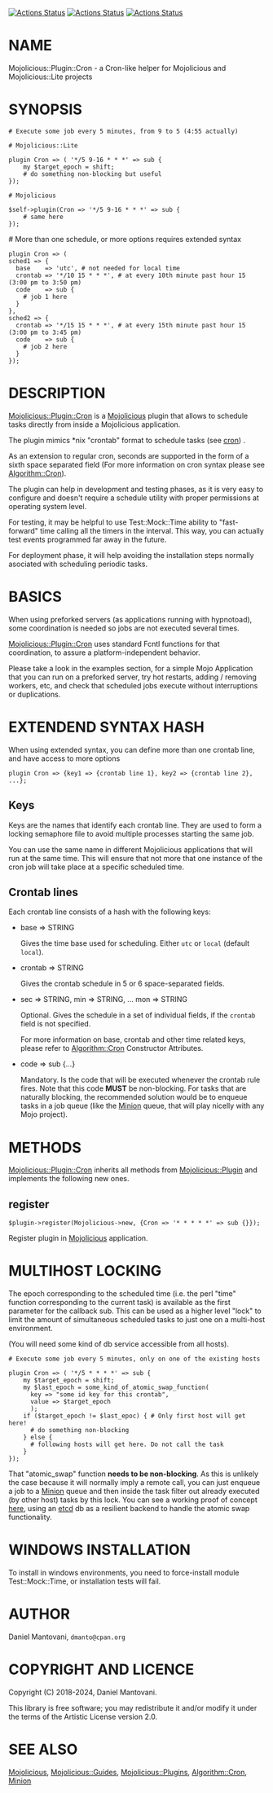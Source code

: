 [![Actions Status](https://github.com/dmanto/Mojolicious-Plugin-Cron/workflows/linux/badge.svg)](https://github.com/dmanto/Mojolicious-Plugin-Cron/actions) [![Actions Status](https://github.com/dmanto/Mojolicious-Plugin-Cron/workflows/windows/badge.svg)](https://github.com/dmanto/Mojolicious-Plugin-Cron/actions) [![Actions Status](https://github.com/dmanto/Mojolicious-Plugin-Cron/workflows/macos/badge.svg)](https://github.com/dmanto/Mojolicious-Plugin-Cron/actions)
# NAME

Mojolicious::Plugin::Cron - a Cron-like helper for Mojolicious and Mojolicious::Lite projects

# SYNOPSIS

    # Execute some job every 5 minutes, from 9 to 5 (4:55 actually)

    # Mojolicious::Lite

    plugin Cron => ( '*/5 9-16 * * *' => sub {
        my $target_epoch = shift;
        # do something non-blocking but useful
    });

    # Mojolicious

    $self->plugin(Cron => '*/5 9-16 * * *' => sub {
        # same here
    });

\# More than one schedule, or more options requires extended syntax

    plugin Cron => (
    sched1 => {
      base    => 'utc', # not needed for local time
      crontab => '*/10 15 * * *', # at every 10th minute past hour 15 (3:00 pm to 3:50 pm)
      code    => sub {
        # job 1 here
      }
    },
    sched2 => {
      crontab => '*/15 15 * * *', # at every 15th minute past hour 15 (3:00 pm to 3:45 pm)
      code    => sub {
        # job 2 here
      }
    });

# DESCRIPTION

[Mojolicious::Plugin::Cron](https://metacpan.org/pod/Mojolicious%3A%3APlugin%3A%3ACron) is a [Mojolicious](https://metacpan.org/pod/Mojolicious) plugin that allows to schedule tasks
 directly from inside a Mojolicious application.

The plugin mimics \*nix "crontab" format to schedule tasks (see [cron](https://en.wikipedia.org/wiki/Cron)) .

As an extension to regular cron, seconds are supported in the form of a sixth space
separated field (For more information on cron syntax please see [Algorithm::Cron](https://metacpan.org/pod/Algorithm%3A%3ACron)).

The plugin can help in development and testing phases, as it is very easy to configure and
doesn't require a schedule utility with proper permissions at operating system level.

For testing, it may be helpful to use Test::Mock::Time ability to "fast-forward"
time calling all the timers in the interval. This way, you can actually test events programmed
far away in the future.

For deployment phase, it will help avoiding the installation steps normally asociated with
scheduling periodic tasks.

# BASICS

When using preforked servers (as applications running with hypnotoad), some coordination
is needed so jobs are not executed several times.

[Mojolicious::Plugin::Cron](https://metacpan.org/pod/Mojolicious%3A%3APlugin%3A%3ACron) uses standard Fcntl functions for that coordination, to assure
a platform-independent behavior.

Please take a look in the examples section, for a simple Mojo Application that you can
run on a preforked server, try hot restarts, adding / removing workers, etc, and
check that scheduled jobs execute without interruptions or duplications.

# EXTENDEND SYNTAX HASH

When using extended syntax, you can define more than one crontab line, and have access
to more options

    plugin Cron => {key1 => {crontab line 1}, key2 => {crontab line 2}, ...};

## Keys

Keys are the names that identify each crontab line. They are used to form a locking 
semaphore file to avoid multiple processes starting the same job. 

You can use the same name in different Mojolicious applications that will run
at the same time. This will ensure that not more that one instance of the cron job
will take place at a specific scheduled time. 

## Crontab lines

Each crontab line consists of a hash with the following keys:

- base => STRING

    Gives the time base used for scheduling. Either `utc` or `local` (default `local`).

- crontab => STRING

    Gives the crontab schedule in 5 or 6 space-separated fields.

- sec => STRING, min => STRING, ... mon => STRING

    Optional. Gives the schedule in a set of individual fields, if the `crontab`
    field is not specified.

    For more information on base, crontab and other time related keys,
     please refer to [Algorithm::Cron](https://metacpan.org/pod/Algorithm%3A%3ACron) Constructor Attributes. 

- code => sub {...}

    Mandatory. Is the code that will be executed whenever the crontab rule fires.
    Note that this code **MUST** be non-blocking. For tasks that are naturally
    blocking, the recommended solution would be to enqueue tasks in a job 
    queue (like the [Minion](https://metacpan.org/pod/Minion) queue, that will play nicelly with any Mojo project).

# METHODS

[Mojolicious::Plugin::Cron](https://metacpan.org/pod/Mojolicious%3A%3APlugin%3A%3ACron) inherits all methods from
[Mojolicious::Plugin](https://metacpan.org/pod/Mojolicious%3A%3APlugin) and implements the following new ones.

## register

    $plugin->register(Mojolicious->new, {Cron => '* * * * *' => sub {}});

Register plugin in [Mojolicious](https://metacpan.org/pod/Mojolicious) application.

# MULTIHOST LOCKING

The epoch corresponding to the scheduled time (i.e. the perl "time" function
corresponding to the current task) is available as the first parameter for the
callback sub. This can be used as a higher level "lock" to limit the amount
of simultaneous scheduled tasks to just one on a multi-host environment.

(You will need some kind of db service accessible from all hosts).

    # Execute some job every 5 minutes, only on one of the existing hosts

    plugin Cron => ( '*/5 * * * *' => sub {
        my $target_epoch = shift;
        my $last_epoch = some_kind_of_atomic_swap_function(
          key => "some id key for this crontab",
          value => $target_epoch
          );
        if ($target_epoch != $last_epoc) { # Only first host will get here!
          # do something non-blocking
        } else {
          # following hosts will get here. Do not call the task
        }
    });

That "atomic\_swap" function **needs to be non-blocking**. As this is unlikely the
case because it will normally imply a remote call, you can just enqueue a job to a [Minion](https://metacpan.org/pod/Minion) queue
and then inside the task filter out already executed (by other host) tasks by this lock.
You can see a working proof of concept [here](https://github.com/dmanto/clustered-cron-example), using
an [etcd](https://etcd.io) db as a resilient backend to handle the atomic swap functionality.

# WINDOWS INSTALLATION

To install in windows environments, you need to force-install module
Test::Mock::Time, or installation tests will fail.

# AUTHOR

Daniel Mantovani, `dmanto@cpan.org`

# COPYRIGHT AND LICENCE

Copyright (C) 2018-2024, Daniel Mantovani.

This library is free software; you may redistribute it and/or modify it under
the terms of the Artistic License version 2.0.

# SEE ALSO

[Mojolicious](https://metacpan.org/pod/Mojolicious), [Mojolicious::Guides](https://metacpan.org/pod/Mojolicious%3A%3AGuides), [Mojolicious::Plugins](https://metacpan.org/pod/Mojolicious%3A%3APlugins), [Algorithm::Cron](https://metacpan.org/pod/Algorithm%3A%3ACron), [Minion](https://metacpan.org/pod/Minion)
